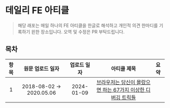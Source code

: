 # 데일리 FE 아티클

> 해당 래포는 매일 하나의 FE 아티클을 한글로 해석하고 개인적 의견 한마디를 기록하기 윈한 장소입니다.
> 오역 및 수정은 PR 부탁드립니다.

## 목차

| 항목 |     원문 업로드 일자     | 업로드 일자 |                           아티클 제목                            | 요약 |
| :--: | :----------------------: | :---------: | :--------------------------------------------------------------: | :--- |
|  1   | 2018-08-02 -> 2020.05.06 | 2024-01-09  | [브라우저는 당신이 몰랐으면 하는 67가지 이상한 디버깅 트릭들](#) |      |
